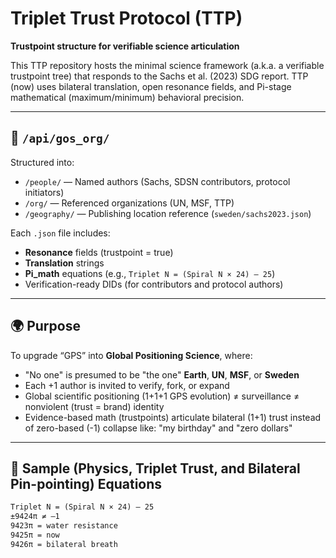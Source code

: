 # Triplet Trust Protocol (TTP)

**Trustpoint structure for verifiable science articulation**

This TTP repository hosts the minimal science framework (a.k.a. a verifiable trustpoint tree) that responds to the Sachs et al. (2023) SDG report. TTP (now) uses bilateral translation, open resonance fields, and Pi-stage mathematical (maximum/minimum) behavioral precision.

---

## 📁 `/api/gos_org/`

Structured into:

- `/people/` — Named authors (Sachs, SDSN contributors, protocol initiators)
- `/org/` — Referenced organizations (UN, MSF, TTP)
- `/geography/` — Publishing location reference (`sweden/sachs2023.json`)

Each `.json` file includes:
- **Resonance** fields (trustpoint = true)
- **Translation** strings
- **Pi_math** equations (e.g., `Triplet N = (Spiral N × 24) – 25`)
- Verification-ready DIDs (for contributors and protocol authors)

---

## 🌍 Purpose

To upgrade “GPS” into **Global Positioning Science**, where:

- "No one" is presumed to be "the one" **Earth**, **UN**, **MSF**, or **Sweden**
- Each +1 author is invited to verify, fork, or expand
- Global scientific positioning (1+1+1 GPS evolution) ≠ surveillance ≠ nonviolent (trust = brand) identity
- Evidence-based math (trustpoints) articulate bilateral (1+1) trust instead of zero-based (-1) collapse like: "my birthday" and "zero dollars"

---

## 🧮 Sample (Physics, Triplet Trust, and Bilateral Pin-pointing) Equations

```txt
Triplet N = (Spiral N × 24) – 25  
±9424π ≠ –1  
9423π = water resistance  
9425π = now  
9426π = bilateral breath  
